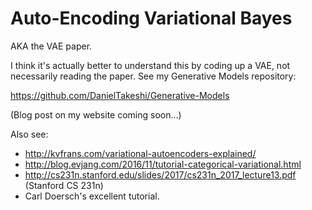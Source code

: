 # Auto-Encoding Variational Bayes

AKA the VAE paper.

I think it's actually better to understand this by coding up a VAE, not
necessarily reading the paper. See my Generative Models repository:

https://github.com/DanielTakeshi/Generative-Models

(Blog post on my website coming soon...)

Also see:

- http://kvfrans.com/variational-autoencoders-explained/
- http://blog.evjang.com/2016/11/tutorial-categorical-variational.html
- http://cs231n.stanford.edu/slides/2017/cs231n_2017_lecture13.pdf (Stanford CS 231n)
- Carl Doersch's excellent tutorial.
